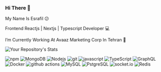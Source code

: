 ### Hi There 👋

My Name Is Esrafil :confused:

Frontend Reactjs | Nextjs | Typescript Developer 💻

I’m Currently Working At Avaaz Marketing Corp In Tehran 🏢

![Your Repository's Stats](https://github-readme-stats.vercel.app/api?username=esrafilelahi&show_icons=true)

<p>
  <img alt="npm" src="https://img.shields.io/badge/-NPM-CB3837?style=flat-square&logo=npm&logoColor=white" />
  
  <img alt="MongoDB" src="https://img.shields.io/badge/-MongoDB-13aa52?style=flat-square&logo=mongodb&logoColor=white" />
  
  <img alt="Nodejs" src="https://img.shields.io/static/v1?style=for-the-badge&message=Node.js&color=339933&logo=Node.js&logoColor=FFFFFF&label=" />

  <img alt="git" src="https://img.shields.io/badge/-Git-F05032?style=flat-square&logo=git&logoColor=white" />
  
  <img alt="javascript" src="https://img.shields.io/badge/-Javascript-007ACC?style=flat-square&logo=javascript&logoColor=white" />
  
  <img alt="TypeScript" src="https://img.shields.io/badge/-TypeScript-007ACC?style=flat-square&logo=typescript&logoColor=white" />
  
  <img alt="GraphQL" src="https://img.shields.io/badge/-GraphQL-E10098?style=flat-square&logo=graphql&logoColor=white" />
  
  <img alt="Docker" src="https://img.shields.io/badge/-Docker-46a2f1?style=flat-square&logo=docker&logoColor=white" />
  
  <img alt="github actions" src="https://img.shields.io/badge/-Github_Actions-2088FF?style=flat-square&logo=github-actions&logoColor=white" />
 
  <img alt="MySQL" src="https://img.shields.io/badge/-MySQL-F87822?style=flat-square&logo=mysql&logoColor=336791" />
  
  <img alt="PstgreSQL" src="https://img.shields.io/static/v1?style=for-the-badge&message=PostgreSQL&color=4169E1&logo=PostgreSQL&logoColor=FFFFFF&label=" />
  
  <img alt="socket.io" src="https://img.shields.io/badge/-Socket.io-ffffff?style=flat-square&logo=socket.io&logoColor=black" />
  
  <img alt="Redis" src="https://img.shields.io/badge/-Redis-B02727?style=flat-square&logo=redis&logoColor=white" />
</p>

